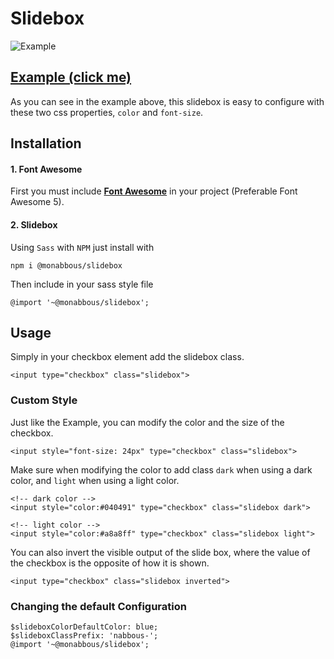 # Slidebox
![Example](https://i.imgur.com/yyRPh0R.gif)
## [Example (click me)](https://htmlpreview.github.io/?https://github.com/monabbous/slidebox/blob/master/examples/simple.html)
As you can see in the example above, this slidebox is easy to configure with these two css properties, `color` and `font-size`.
## Installation
#### 1. Font Awesome
First you must include **[Font Awesome](https://i.imgur.com/yyRPh0R.gif)** in your project (Preferable Font Awesome 5).
#### 2. Slidebox
Using `Sass` with `NPM` just install with

    npm i @monabbous/slidebox
    
Then include in your sass style file
    
    @import '~@monabbous/slidebox';

## Usage
Simply in your checkbox element add the slidebox class.

    <input type="checkbox" class="slidebox">
    
### Custom Style
Just like the Example, you can modify the color and the size of the checkbox.

    <input style="font-size: 24px" type="checkbox" class="slidebox">

Make sure when modifying the color to add class `dark` when using a dark color, and `light` when using a light color.

    <!-- dark color -->
    <input style="color:#040491" type="checkbox" class="slidebox dark">
    
    <!-- light color -->
    <input style="color:#a8a8ff" type="checkbox" class="slidebox light">

You can also invert the visible output of the slide box, where the value of the checkbox is the opposite of how it is shown.

    <input type="checkbox" class="slidebox inverted">

### Changing the default Configuration
    
    $slideboxColorDefaultColor: blue;
    $slideboxClassPrefix: 'nabbous-';
    @import '~@monabbous/slidebox';
